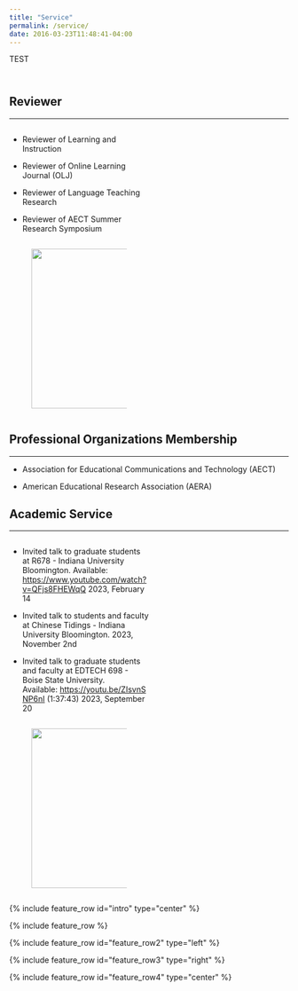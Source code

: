 ```yaml
---
title: "Service"
permalink: /service/
date: 2016-03-23T11:48:41-04:00
---
```

<div> TEST </div>
<html><head><style>
/* cspell:disable-file */
/* webkit printing magic: print all background colors */



a,
a.visited {
	color: inherit;
	text-decoration: underline;
}

.pdf-relative-link-path {
	font-size: 80%;
	color: #444;
}

h1,
h2,
h3 {
	letter-spacing: -0.01em;
	line-height: 1.2;
	font-weight: 600;
	margin-bottom: 0;
}

.page-title {
	font-size: 2.5rem;
	font-weight: 700;
	margin-top: 0;
	margin-bottom: 0.75em;
}

h1 {
	font-size: 1.875rem;
	margin-top: 1.875rem;
}

h2 {
	font-size: 1.5rem;
	margin-top: 1.5rem;
}

h3 {
	font-size: 1.25rem;
	margin-top: 1.25rem;
}

.source {
	border: 1px solid #ddd;
	border-radius: 3px;
	padding: 1.5em;
	word-break: break-all;
}

.callout {
	border-radius: 3px;
	padding: 1rem;
}

figure {
	margin: 1.25em 0;
	page-break-inside: avoid;
}

figcaption {
	opacity: 0.5;
	font-size: 85%;
	margin-top: 0.5em;
}

mark {
	background-color: transparent;
}

.indented {
	padding-left: 1.5em;
}

hr {
	background: transparent;
	display: block;
	width: 100%;
	height: 1px;
	visibility: visible;
	border: none;
	border-bottom: 1px solid rgba(55, 53, 47, 0.09);
}

img {
	max-width: 100%;
}






.column-list {
	display: flex;
	justify-content: space-between;
}

.column {
	padding: 0 1em;
}

.column:first-child {
	padding-left: 0;
}

.column:last-child {
	padding-right: 0;
}



th,
td {
	border: 1px solid rgba(55, 53, 47, 0.09);
	border-collapse: collapse;
}



th,
td {
	font-weight: normal;
	padding: 0.25em 0.5em;
	line-height: 1.5;
	min-height: 1.5em;
	text-align: left;
}

th {
	color: rgba(55, 53, 47, 0.6);
}

ol,
ul {
	margin: 0;
	margin-block-start: 0.6em;
	margin-block-end: 0.6em;
}

li > ol:first-child,
li > ul:first-child {
	margin-block-start: 0.6em;
}

ul > li {
	list-style: disc;
}




ul {
	padding-inline-start: 1.7em;
}

ul > li {
	padding-left: 0.1em;
}



.selected-value {
	display: inline-block;
	padding: 0 0.5em;
	background: rgba(206, 205, 202, 0.5);
	border-radius: 3px;
	margin-right: 0.5em;
	margin-top: 0.3em;
	margin-bottom: 0.3em;
	white-space: nowrap;
}

.collection-title {
	display: inline-block;
	margin-right: 1em;
}

.page-description {
    margin-bottom: 2em;
}



time {
	opacity: 0.5;
}

.icon {
	display: inline-block;
	max-width: 1.2em;
	max-height: 1.2em;
	text-decoration: none;
	vertical-align: text-bottom;
	margin-right: 0.5em;
}

img.icon {
	border-radius: 3px;
}

.user-icon {
	width: 1.5em;
	height: 1.5em;
	border-radius: 100%;
	margin-right: 0.5rem;
}

.user-icon-inner {
	font-size: 0.8em;
}

.text-icon {
	border: 1px solid #000;
	text-align: center;
}

.page-cover-image {
	display: block;
	object-fit: cover;
	width: 100%;
	max-height: 30vh;
}

.page-header-icon {
	font-size: 3rem;
	margin-bottom: 1rem;
}

.page-header-icon-with-cover {
	margin-top: -0.72em;
	margin-left: 0.07em;
}

.page-header-icon img {
	border-radius: 3px;
}

.link-to-page {
	margin: 1em 0;
	padding: 0;
	border: none;
	font-weight: 500;
}

p > .user {
	opacity: 0.5;
}

td > .user,
td > time {
	white-space: nowrap;
}

input[type="checkbox"] {
	transform: scale(1.5);
	margin-right: 0.6em;
	vertical-align: middle;
}

p {
	margin-top: 0.5em;
	margin-bottom: 0.5em;
}

.image {
	border: none;
	margin: 1.5em 0;
	padding: 0;
	border-radius: 0;
	text-align: center;
}




	
</style></head>
<body><article id="2f67a469-1f89-4742-b62d-85cabfcf3aaf" class="page sans"><header><p class="page-description"></p></header><div class="page-body"><h1 id="6c56cb72-7963-436d-b438-a0eb0f9ba142" class="">Reviewer</h1><hr id="a0b3d279-4c54-42e6-ab1f-6efb9c81da5e"/><div id="c08eef8a-7c4a-4621-a73d-f7a0bd20cfcf" class="column-list"><div id="536631ff-2c33-4c1b-aa80-e207ac7893e4" style="width:50%" class="column"><ul id="27364f8e-efd7-4718-8c7d-0efa829322fc" class="bulleted-list"><li style="list-style-type:disc">Reviewer of Learning and Instruction</li></ul><ul id="9edb80bb-eb21-42d2-b4ea-c05f578306ef" class="bulleted-list"><li style="list-style-type:disc">Reviewer of Online Learning Journal (OLJ)</li></ul><ul id="302eec1a-97d0-41d7-9fd4-306f6658dab3" class="bulleted-list"><li style="list-style-type:disc">Reviewer of Language Teaching Research</li></ul><ul id="6e1f287e-3a1a-49ed-a1ed-ed71a5939d7b" class="bulleted-list"><li style="list-style-type:disc">Reviewer of AECT Summer Research Symposium</li></ul></div><div id="0c37ff93-8403-46b5-a85e-f0b5361b625d" style="width:50%" class="column"><figure id="874a4585-4153-4533-b27d-23cab962b067" class="image"><a href="Service%202f67a4691f894742b62d85cabfcf3aaf/Screen_Shot_2024-03-03_at_4.40.14_PM.png"><img style="width:288px" src="Service%202f67a4691f894742b62d85cabfcf3aaf/Screen_Shot_2024-03-03_at_4.40.14_PM.png"/></a></figure><p id="745ee36b-1057-43cd-8652-c9ea1ccf6c60" class="">
</p></div></div><h1 id="c72c7a1e-8815-487b-ab51-8e9dca35bf31" class="">Professional Organizations Membership </h1><hr id="fdac911b-d1fa-4a8b-a3e2-759fa66f3171"/><ul id="8d5bb3f5-459b-4559-8b48-98f4e27fd563" class="bulleted-list"><li style="list-style-type:disc">Association for Educational Communications and Technology (AECT)</li></ul><ul id="548d20f0-2786-47e4-838f-4d33a57c8a8e" class="bulleted-list"><li style="list-style-type:disc">American Educational Research Association (AERA)</li></ul><p id="9899f152-5de8-499a-bcd3-147e7e413259" class="">
</p><h1 id="c0cd4b61-45c4-4e8d-ba55-d8a041bca3ca" class=""><strong>Academic Service</strong></h1><hr id="0bcfb9d3-7bb6-4f42-aad1-d10738c2109e"/><p id="6ff6c471-c32b-4ce9-8459-f640d1d6c464" class="">
</p><div id="29e0b937-abae-4f39-a466-f4a9a81b188f" class="column-list"><div id="75c6c401-2602-4cdb-87fd-66d3e17a49dc" style="width:50.000000000000014%" class="column"><ul id="50ac2fbb-c3b9-4cc4-aa55-a26f81aaee54" class="bulleted-list"><li style="list-style-type:disc">Invited talk to graduate students at R678 - Indiana University Bloomington. Available: <a href="https://www.youtube.com/watch?v=QFjs8FHEWqQ">https://www.youtube.com/watch?v=QFjs8FHEWqQ</a> 2023, February 14</li></ul><ul id="c986486a-d288-4cda-b630-372c7f494c82" class="bulleted-list"><li style="list-style-type:disc">Invited talk to students and faculty at Chinese Tidings - Indiana University Bloomington. 2023, November 2nd</li></ul><ul id="24ddf48e-0c54-4998-8eff-30fb076ab0cb" class="bulleted-list"><li style="list-style-type:disc">Invited talk to graduate students and faculty at EDTECH 698 - Boise State University. Available: <a href="https://nam12.safelinks.protection.outlook.com/?url=https%3A%2F%2Fyoutu.be%2FZIsvnSNP6nI&amp;data=05%7C01%7Csiyli%40iu.edu%7C271ff83da54c4e3fa54e08dbb9ef0254%7C1113be34aed14d00ab4bcdd02510be91%7C0%7C0%7C638308208410461849%7CUnknown%7CTWFpbGZsb3d8eyJWIjoiMC4wLjAwMDAiLCJQIjoiV2luMzIiLCJBTiI6Ik1haWwiLCJXVCI6Mn0%3D%7C3000%7C%7C%7C&amp;sdata=CKKK71hFr%2Bn94eN7s%2F6F9MiKOocdXA1acP7eW6IfgAk%3D&amp;reserved=0">https://youtu.be/ZIsvnSNP6nI</a> (1:37:43) 2023, September 20</li></ul><p id="09731395-8515-4e3f-a415-f920eb67a8da" class="">
</p></div><div id="37c0fd4f-24c2-488c-8866-b831f79ac61e" style="width:50%" class="column"><figure id="bbbc3fd9-be14-4dc6-9819-d77d33177815" class="image"><a href="Service%202f67a4691f894742b62d85cabfcf3aaf/Screen_Shot_2024-03-03_at_5.00.45_PM.png"><img style="width:288px" src="Service%202f67a4691f894742b62d85cabfcf3aaf/Screen_Shot_2024-03-03_at_5.00.45_PM.png"/></a></figure><p id="25951d17-48f7-4e8e-9b77-0fcd87f79c29" class="">
</p></div></div><p id="3a50ae3c-2a84-41ba-a18a-88a17c484da2" class="">
</p><p id="ff7f566b-5c50-483b-be3a-cdbc8d0b0ef2" class=""> </p><p id="2cafa9c3-d5b4-4ced-8a25-d1b06410dde3" class="">
</p></div></article><span class="sans" style="font-size:14px;padding-top:2em"></span>
</body></html>



{% include feature_row id="intro" type="center" %}

{% include feature_row %}

{% include feature_row id="feature_row2" type="left" %}

{% include feature_row id="feature_row3" type="right" %}

{% include feature_row id="feature_row4" type="center" %}
